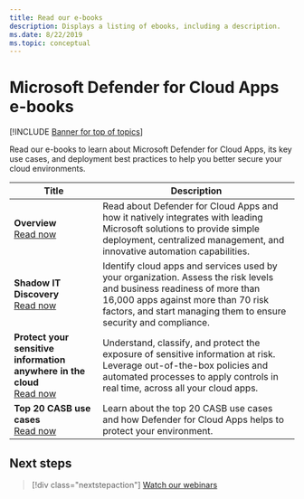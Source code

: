 ```yaml
---
title: Read our e-books 
description: Displays a listing of ebooks, including a description.
ms.date: 8/22/2019
ms.topic: conceptual
---
```

# Microsoft Defender for Cloud Apps e-books

[!INCLUDE [Banner for top of topics](includes/banner.md)]

Read our e-books to learn about Microsoft Defender for Cloud Apps, its key use cases, and deployment best practices to help you better secure your cloud environments.

| Title | Description |
| --- | --- |
| **Overview**<br />[Read now](https://go.microsoft.com/fwlink/p/?linkid=2079728) | Read about Defender for Cloud Apps and how it natively integrates with leading Microsoft solutions to provide simple deployment, centralized management, and innovative automation capabilities. |
| **Shadow IT Discovery**<br />[Read now](https://go.microsoft.com/fwlink/p/?linkid=2079805) | Identify cloud apps and services used by your organization. Assess the risk levels and business readiness of more than 16,000 apps against more than 70 risk factors, and start managing them to ensure security and compliance. |
| **Protect your sensitive information anywhere in the cloud**<br />[Read now](https://go.microsoft.com/fwlink/p/?linkid=2079808) | Understand, classify, and protect the exposure of sensitive information at risk. Leverage out-of-the-box policies and automated processes to apply controls in real time, across all your cloud apps. |
| **Top 20 CASB use cases**<br />[Read now](https://go.microsoft.com/fwlink/p/?linkid=2099428) | Learn about the top 20 CASB use cases and how Defender for Cloud Apps helps to protect your environment. |

## Next steps

> [!div class="nextstepaction"]
> [Watch our webinars](webinars.md)
